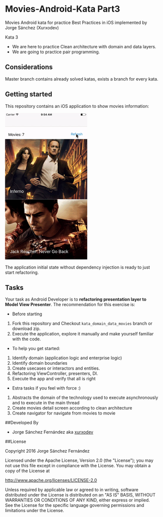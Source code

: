 # Movies-Android-Kata Part3
Movies Android kata for practice Best Practices in iOS implemented by Jorge Sánchez (Xurxodev)

Kata 3

- We are here to practice Clean architecture with domain and data layers.
- We are going to practice pair programming.

## Considerations 

Master branch contains already solved katas, exists a branch for every kata.

## Getting started

This repository contains an iOS application to show movies information:

![](/Art/movies.gif)

The application initial state without dependency injection is ready to just start refactoring. 


## Tasks

Your task as Android Developer is to **refactoring presentation layer to Model View Presenter**.
The recommendation for this exercise is:

* Before starting
 1. Fork this repository and Checkout `kata_domain_data_movies` branch or download zip.
 3. Execute the application, explore it manually and make yourself familiar with the code.

* To help you get started:
 1. Identify domain (application logic and enterprise logic)
 2. Identify domain boundaries
 3. Create usecases or interactors and entities.
 4. Refactoring ViewController, presenters, DI.
 5. Execute the app and verify that all is right

* Estra tasks if you feel with force :)
 1. Abstracts the domain of the technology used to execute asynchronously and to execute in the main thread
 2. Create movies detail screen according to clean architecture
 3. Create navigator for navigate from movies to movie

##Developed By

* Jorge Sánchez Fernández aka [xurxodev](https://twitter.com/xurxodev)

##License


Copyright 2016 Jorge Sánchez Fernández

Licensed under the Apache License, Version 2.0 (the "License");
you may not use this file except in compliance with the License.
You may obtain a copy of the License at

http://www.apache.org/licenses/LICENSE-2.0

Unless required by applicable law or agreed to in writing, software
distributed under the License is distributed on an "AS IS" BASIS,
WITHOUT WARRANTIES OR CONDITIONS OF ANY KIND, either express or implied.
See the License for the specific language governing permissions and
limitations under the License.
